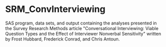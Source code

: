# SRM_ConvInterviewing
SAS program, data sets, and output containing the analyses presented in the Survey Research Methods article "Conversational Interviewing: Viable Question Types and the Effect of Interviewer Nonverbal Sensitivity" written by Frost Hubbard, Frederick Conrad, and Chris Antoun.
